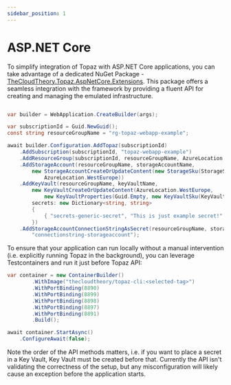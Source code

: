 ```yaml
---
sidebar_position: 1
---
```


# ASP.NET Core
To simplify integration of Topaz with ASP.NET Core applications, you can take advantage of a dedicated NuGet Package - [TheCloudTheory.Topaz.AspNetCore.Extensions](https://www.nuget.org/packages/TheCloudTheory.Topaz.AspNetCore.Extensions/). This package offers a seamless integration with the framework by providing a fluent API for creating and managing the emulated infrastructure.

```csharp

var builder = WebApplication.CreateBuilder(args);

var subscriptionId = Guid.NewGuid();
const string resourceGroupName = "rg-topaz-webapp-example";

await builder.Configuration.AddTopaz(subscriptionId)
    .AddSubscription(subscriptionId, "topaz-webapp-example")
    .AddResourceGroup(subscriptionId, resourceGroupName, AzureLocation.WestEurope)
    .AddStorageAccount(resourceGroupName, storageAccountName,
        new StorageAccountCreateOrUpdateContent(new StorageSku(StorageSkuName.StandardLrs), StorageKind.StorageV2,
            AzureLocation.WestEurope))
    .AddKeyVault(resourceGroupName, keyVaultName,
        new KeyVaultCreateOrUpdateContent(AzureLocation.WestEurope,
            new KeyVaultProperties(Guid.Empty, new KeyVaultSku(KeyVaultSkuFamily.A, KeyVaultSkuName.Standard))),
        secrets: new Dictionary<string, string>
        {
            { "secrets-generic-secret", "This is just example secret!" }
        })
    .AddStorageAccountConnectionStringAsSecret(resourceGroupName, storageAccountName, keyVaultName,
        "connectionstring-storageaccount");
```

To ensure that your application can run locally without a manual intervention (i.e. explicitly running Topaz in the background), you can leverage Testcontainers and run it just before Topaz API:

```csharp
var container = new ContainerBuilder()
        .WithImage("thecloudtheory/topaz-cli:<selected-tag>")
        .WithPortBinding(8890)
        .WithPortBinding(8899)
        .WithPortBinding(8898)
        .WithPortBinding(8897)
        .WithPortBinding(8891)
        .Build();

await container.StartAsync()
    .ConfigureAwait(false);
```

Note the order of the API methods matters, i.e. if you want to place a secret in a Key Vault, Key Vault must be created before that. Currently the API isn't validating the correctness of the setup, but any misconfiguration will likely cause an exception before the application starts.